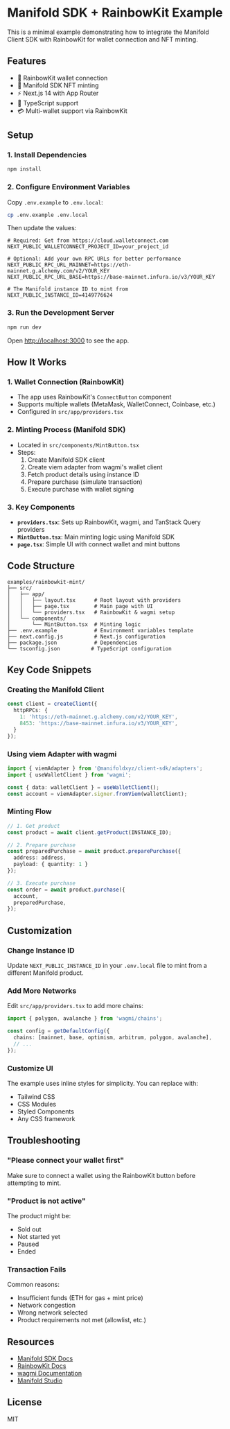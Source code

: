 # Manifold SDK + RainbowKit Example

This is a minimal example demonstrating how to integrate the Manifold Client SDK with RainbowKit for wallet connection and NFT minting.

## Features

- 🌈 RainbowKit wallet connection
- 🎨 Manifold SDK NFT minting
- ⚡ Next.js 14 with App Router
- 🔧 TypeScript support
- 💳 Multi-wallet support via RainbowKit

## Setup

### 1. Install Dependencies

```bash
npm install
```

### 2. Configure Environment Variables

Copy `.env.example` to `.env.local`:

```bash
cp .env.example .env.local
```

Then update the values:

```env
# Required: Get from https://cloud.walletconnect.com
NEXT_PUBLIC_WALLETCONNECT_PROJECT_ID=your_project_id

# Optional: Add your own RPC URLs for better performance
NEXT_PUBLIC_RPC_URL_MAINNET=https://eth-mainnet.g.alchemy.com/v2/YOUR_KEY
NEXT_PUBLIC_RPC_URL_BASE=https://base-mainnet.infura.io/v3/YOUR_KEY

# The Manifold instance ID to mint from
NEXT_PUBLIC_INSTANCE_ID=4149776624
```

### 3. Run the Development Server

```bash
npm run dev
```

Open [http://localhost:3000](http://localhost:3000) to see the app.

## How It Works

### 1. **Wallet Connection (RainbowKit)**
   - The app uses RainbowKit's `ConnectButton` component
   - Supports multiple wallets (MetaMask, WalletConnect, Coinbase, etc.)
   - Configured in `src/app/providers.tsx`

### 2. **Minting Process (Manifold SDK)**
   - Located in `src/components/MintButton.tsx`
   - Steps:
     1. Create Manifold SDK client
     2. Create viem adapter from wagmi's wallet client
     3. Fetch product details using instance ID
     4. Prepare purchase (simulate transaction)
     5. Execute purchase with wallet signing

### 3. **Key Components**

- **`providers.tsx`**: Sets up RainbowKit, wagmi, and TanStack Query providers
- **`MintButton.tsx`**: Main minting logic using Manifold SDK
- **`page.tsx`**: Simple UI with connect wallet and mint buttons

## Code Structure

```
examples/rainbowkit-mint/
├── src/
│   ├── app/
│   │   ├── layout.tsx      # Root layout with providers
│   │   ├── page.tsx        # Main page with UI
│   │   └── providers.tsx   # RainbowKit & wagmi setup
│   └── components/
│       └── MintButton.tsx  # Minting logic
├── .env.example            # Environment variables template
├── next.config.js          # Next.js configuration
├── package.json            # Dependencies
└── tsconfig.json          # TypeScript configuration
```

## Key Code Snippets

### Creating the Manifold Client

```typescript
const client = createClient({
  httpRPCs: {
    1: 'https://eth-mainnet.g.alchemy.com/v2/YOUR_KEY',
    8453: 'https://base-mainnet.infura.io/v3/YOUR_KEY',
  }
});
```

### Using viem Adapter with wagmi

```typescript
import { viemAdapter } from '@manifoldxyz/client-sdk/adapters';
import { useWalletClient } from 'wagmi';

const { data: walletClient } = useWalletClient();
const account = viemAdapter.signer.fromViem(walletClient);
```

### Minting Flow

```typescript
// 1. Get product
const product = await client.getProduct(INSTANCE_ID);

// 2. Prepare purchase
const preparedPurchase = await product.preparePurchase({
  address: address,
  payload: { quantity: 1 }
});

// 3. Execute purchase
const order = await product.purchase({
  account,
  preparedPurchase,
});
```

## Customization

### Change Instance ID

Update `NEXT_PUBLIC_INSTANCE_ID` in your `.env.local` file to mint from a different Manifold product.

### Add More Networks

Edit `src/app/providers.tsx` to add more chains:

```typescript
import { polygon, avalanche } from 'wagmi/chains';

const config = getDefaultConfig({
  chains: [mainnet, base, optimism, arbitrum, polygon, avalanche],
  // ...
});
```

### Customize UI

The example uses inline styles for simplicity. You can replace with:
- Tailwind CSS
- CSS Modules  
- Styled Components
- Any CSS framework

## Troubleshooting

### "Please connect your wallet first"
Make sure to connect a wallet using the RainbowKit button before attempting to mint.

### "Product is not active"
The product might be:
- Sold out
- Not started yet
- Paused
- Ended

### Transaction Fails
Common reasons:
- Insufficient funds (ETH for gas + mint price)
- Network congestion
- Wrong network selected
- Product requirements not met (allowlist, etc.)

## Resources

- [Manifold SDK Docs](https://github.com/manifoldxyz/client-sdk)
- [RainbowKit Docs](https://www.rainbowkit.com/docs/introduction)
- [wagmi Documentation](https://wagmi.sh)
- [Manifold Studio](https://studio.manifold.xyz/)

## License

MIT